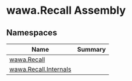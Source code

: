 # wawa\.Recall Assembly



## Namespaces

| Name | Summary |
|------|---------|
| [wawa\.Recall](./wawa.Recall/wawa.Recall.md) |  |
| [wawa\.Recall\.Internals](./wawa.Recall/wawa.Recall.Internals.md) |  |

